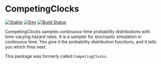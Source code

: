 # CompetingClocks

[![Stable](https://img.shields.io/badge/docs-stable-blue.svg)](https://adolgert.github.io/CompetingClocks.jl/stable)
[![Dev](https://img.shields.io/badge/docs-dev-blue.svg)](https://adolgert.github.io/CompetingClocks.jl/dev)
[![Build Status](https://github.com/adolgert/CompetingClocks.jl/workflows/CI/badge.svg)](https://github.com/adolgert/CompetingClocks.jl/actions)

CompetingClocks samples continuous-time probability distributions with time-varying hazard rates. It is a sampler for stochastic simulation in continuous time. You give it the probability distribution functions, and it tells you which fires next.

This package was formerly called `CompetingClocks`.
